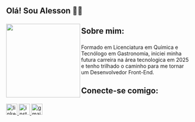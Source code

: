 <h2 align="left">Olá! Sou Alesson 🤘🏻</h2>

###

<img align="left" height="200" src="https://sdmntprwestus.oaiusercontent.com/files/00000000-2430-6230-9e6d-380bcc09ec81/raw?se=2025-06-04T04%3A36%3A09Z&sp=r&sv=2024-08-04&sr=b&scid=4f384a16-31c2-562d-9c6c-d3d8164dacbe&skoid=1e6af1bf-6b08-4a04-8919-15773e7e7024&sktid=a48cca56-e6da-484e-a814-9c849652bcb3&skt=2025-06-04T03%3A18%3A12Z&ske=2025-06-05T03%3A18%3A12Z&sks=b&skv=2024-08-04&sig=827T6eX/aa9P6Jj9Y8dG8TcRYBC26ndIDi190VRhJvg%3D"  />

###

<h2 align="left">Sobre mim:</h2>

###

<p align="left">Formado em Licenciatura em Química e Tecnólogo em Gastronomia, iniciei minha futura carreira na área tecnologica em 2025 e tenho trilhado o caminho para me tornar um Desenvolvedor Front-End.</p>

###

<h2 align="left">Conecte-se comigo:</h2>

###

<div align="left">
  <a href="https://www.linkedin.com/in/alesson-sardinha-moraes-956b02332/" target="_blank">
    <img src="https://img.shields.io/static/v1?message=LinkedIn&logo=linkedin&label=&color=128858&logoColor=white&labelColor=&style=flat" height="30" alt="linkedin logo"  />
  </a>
  <a href="https://www.instagram.com/alessonsardinha/" target="_blank">
    <img src="https://img.shields.io/static/v1?message=Instagram&logo=instagram&label=&color=128858&logoColor=b&labelColor=&style=flat" height="30" alt="instagram logo"  />
  </a>
  <a href="alesson.ifma2016@gmail.com" target="_blank">
    <img src="https://img.shields.io/static/v1?message=Gmail&logo=gmail&label=&color=128858&logoColor=white&labelColor=&style=flat" height="30" alt="gmail logo"  />
  </a>
</div>

###
